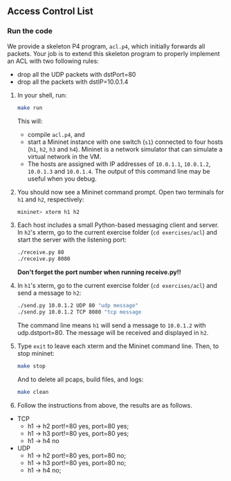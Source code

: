 ## Access Control List

### Run the code

We provide a skeleton P4 program,
`acl.p4`, which initially forwards all packets. Your job is to
extend this skeleton program to properly implement an ACL with two following rules:

- drop all the UDP packets with dstPort=80
- drop all the packets with dstIP=10.0.1.4

1. In your shell, run:
   ```bash
   make run
   ```
   This will:
   * compile `acl.p4`, and
   * start a Mininet instance with one switch (`s1`) connected to four hosts (`h1`, `h2`, `h3` and `h4`). Mininet is a network simulator that can simulate a virtual network in the VM.
   * The hosts are assigned with IP addresses of `10.0.1.1`, `10.0.1.2`, `10.0.1.3` and `10.0.1.4`.
   The output of this command line may be useful when you debug.

2. You should now see a Mininet command prompt. Open two terminals
   for `h1` and `h2`, respectively:
   ```bash
   mininet> xterm h1 h2
   ```
3. Each host includes a small Python-based messaging client and
   server. In `h2`'s xterm, go to the current exercise folder (`cd exercises/acl`) and start the server with the listening port:
   ```bash
   ./receive.py 80
   ./receive.py 8080
   ```
   **Don't forget the port number when running receive.py!!**
4. In `h1`'s xterm, go to the current exercise folder (`cd exercises/acl`) and send a message to `h2`:
   ```bash
   ./send.py 10.0.1.2 UDP 80 "udp message"
   ./send.py 10.0.1.2 TCP 8080 "tcp message
   ```
   The command line means `h1` will send a message to `10.0.1.2` with udp.dstport=80.
   The message will be received and displayed in `h2`.
5. Type `exit` to leave each xterm and the Mininet command line.
   Then, to stop mininet:
   ```bash
   make stop
   ```
   And to delete all pcaps, build files, and logs:
   ```bash
   make clean
   ```
6. Follow the instructions from above, the results are as follows. 
- TCP
  - h1 -> h2 port!=80 yes, port=80 yes;
  - h1 -> h3 port!=80 yes, port=80 yes;
  - h1 -> h4 no
- UDP
  - h1 -> h2 port!=80 yes, port=80 no;
  - h1 -> h3 port!=80 yes, port=80 no;
  - h1 -> h4 no;

